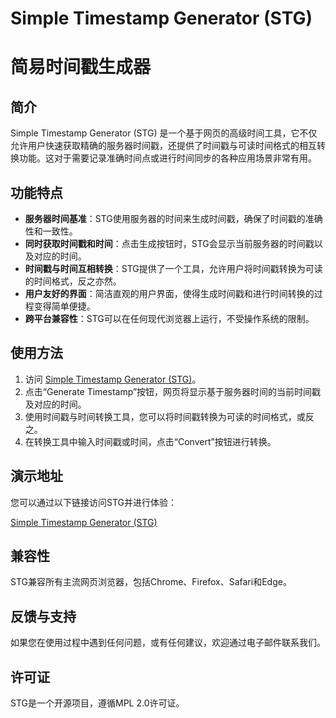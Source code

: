 # Simple Timestamp Generator (STG)
# 简易时间戳生成器

## 简介

Simple Timestamp Generator (STG) 是一个基于网页的高级时间工具，它不仅允许用户快速获取精确的服务器时间戳，还提供了时间戳与可读时间格式的相互转换功能。这对于需要记录准确时间点或进行时间同步的各种应用场景非常有用。

## 功能特点

- **服务器时间基准**：STG使用服务器的时间来生成时间戳，确保了时间戳的准确性和一致性。
- **同时获取时间戳和时间**：点击生成按钮时，STG会显示当前服务器的时间戳以及对应的时间。
- **时间戳与时间互相转换**：STG提供了一个工具，允许用户将时间戳转换为可读的时间格式，反之亦然。
- **用户友好的界面**：简洁直观的用户界面，使得生成时间戳和进行时间转换的过程变得简单便捷。
- **跨平台兼容性**：STG可以在任何现代浏览器上运行，不受操作系统的限制。

## 使用方法

1. 访问 [Simple Timestamp Generator (STG)](https://time.titlecan.ru/)。
2. 点击“Generate Timestamp”按钮，网页将显示基于服务器时间的当前时间戳及对应的时间。
3. 使用时间戳与时间转换工具，您可以将时间戳转换为可读的时间格式，或反之。
4. 在转换工具中输入时间戳或时间，点击“Convert”按钮进行转换。

## 演示地址

您可以通过以下链接访问STG并进行体验：

[Simple Timestamp Generator (STG)](https://time.titlecan.ru/)

## 兼容性

STG兼容所有主流网页浏览器，包括Chrome、Firefox、Safari和Edge。

## 反馈与支持

如果您在使用过程中遇到任何问题，或有任何建议，欢迎通过电子邮件联系我们。

## 许可证

STG是一个开源项目，遵循MPL 2.0许可证。
